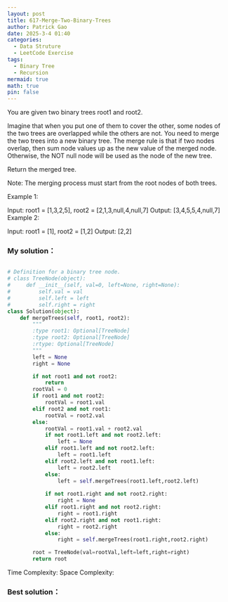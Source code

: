 ```yaml
---
layout: post
title: 617-Merge-Two-Binary-Trees
author: Patrick Gao
date: 2025-3-4 01:40
categories:
  - Data Struture
  - LeetCode Exercise
tags:
  - Binary Tree
  - Recursion
mermaid: true
math: true
pin: false
---
```


You are given two binary trees root1 and root2.

Imagine that when you put one of them to cover the other, some nodes of the two trees are overlapped while the others are not. You need to merge the two trees into a new binary tree. The merge rule is that if two nodes overlap, then sum node values up as the new value of the merged node. Otherwise, the NOT null node will be used as the node of the new tree.

Return the merged tree.

Note: The merging process must start from the root nodes of both trees.

 

Example 1:


Input: root1 = [1,3,2,5], root2 = [2,1,3,null,4,null,7]
Output: [3,4,5,5,4,null,7]
Example 2:

Input: root1 = [1], root2 = [1,2]
Output: [2,2]





### My solution：
```python

# Definition for a binary tree node.
# class TreeNode(object):
#     def __init__(self, val=0, left=None, right=None):
#         self.val = val
#         self.left = left
#         self.right = right
class Solution(object):
    def mergeTrees(self, root1, root2):
        """
        :type root1: Optional[TreeNode]
        :type root2: Optional[TreeNode]
        :rtype: Optional[TreeNode]
        """
        left = None
        right = None

        if not root1 and not root2:
            return
        rootVal = 0
        if root1 and not root2:
            rootVal = root1.val
        elif root2 and not root1:
            rootVal = root2.val
        else:
            rootVal = root1.val + root2.val
            if not root1.left and not root2.left:
                left = None
            elif root1.left and not root2.left:
                left = root1.left
            elif root2.left and not root1.left:
                left = root2.left
            else:
                left = self.mergeTrees(root1.left,root2.left)
            
            if not root1.right and not root2.right:
                right = None
            elif root1.right and not root2.right:
                right = root1.right
            elif root2.right and not root1.right:
                right = root2.right
            else:
                right = self.mergeTrees(root1.right,root2.right)

        root = TreeNode(val=rootVal,left=left,right=right)
        return root
```
        

Time Complexity: 
Space Complexity: 

### Best solution：

